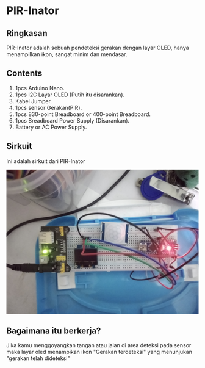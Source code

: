 # PIR-Inator

## Ringkasan
PIR-Inator adalah sebuah pendeteksi gerakan dengan layar OLED, hanya menampilkan ikon, sangat minim dan mendasar.

## Contents
1. 1pcs Arduino Nano.
2. 1pcs I2C Layar OLED (Putih itu disarankan).
3. Kabel Jumper.
4. 1pcs sensor Gerakan(PIR).
5. 1pcs 830-point Breadboard or 400-point Breadboard.
5. 1pcs Breadboard Power Supply (Disarankan).
6. Battery or AC Power Supply.

## Sirkuit
Ini adalah sirkuit dari PIR-Inator

![circuit](https://raw.githubusercontent.com/WilloIzCitron/PIR-Inator/main/IMG_20230430_210600.jpg)



## Bagaimana itu berkerja?

Jika kamu menggoyangkan tangan atau jalan di area deteksi pada sensor maka layar oled menampikan ikon "Gerakan terdeteksi" yang menunjukan "gerakan telah dideteksi"
